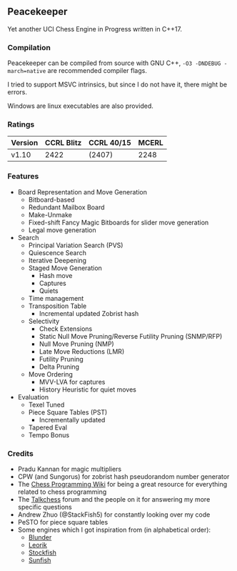 ## Peacekeeper

Yet another UCI Chess Engine in Progress written in C++17.

### Compilation

Peacekeeper can be compiled from source with GNU C++, `-O3 -DNDEBUG -march=native` are recommended compiler flags.

I tried to support MSVC intrinsics, but since I do not have it, there might be errors.

Windows are linux executables are also provided.

### Ratings

Version | CCRL Blitz | CCRL 40/15 | MCERL
--------|------------|------------|------
v1.10   | 2422       | (2407)     | 2248

### Features

- Board Representation and Move Generation
    - Bitboard-based
    - Redundant Mailbox Board
    - Make-Unmake
    - Fixed-shift Fancy Magic Bitboards for slider move generation
    - Legal move generation
- Search
    - Principal Variation Search (PVS)
    - Quiescence Search
    - Iterative Deepening
    - Staged Move Generation
        - Hash move
        - Captures
        - Quiets
    - Time management
    - Transposition Table
        - Incremental updated Zobrist hash
    - Selectivity
        - Check Extensions
        - Static Null Move Pruning/Reverse Futility Pruning (SNMP/RFP)
        - Null Move Pruning (NMP)
        - Late Move Reductions (LMR)
        - Futility Pruning
        - Delta Pruning
    - Move Ordering
        - MVV-LVA for captures
        - History Heuristic for quiet moves
- Evaluation
    - Texel Tuned
    - Piece Square Tables (PST)
        - Incrementally updated
    - Tapered Eval
    - Tempo Bonus

### Credits

- Pradu Kannan for magic multipliers
- CPW (and Sungorus) for zobrist hash pseudorandom number generator
- The [Chess Programming Wiki](https://www.chessprogramming.org) for being a great resource for everything related to chess programming
- The [Talkchess](https://talkchess.com) forum and the people on it for answering my more specific questions
- Andrew Zhuo (@StackFish5) for constantly looking over my code
- PeSTO for piece square tables
- Some engines which I got inspiration from (in alphabetical order):
    - [Blunder](https://github.com/algerbrex/blunder)
    - [Leorik](https://github.com/lithander/Leorik)
    - [Stockfish](https://github.com/official-stockfish/Stockfish)
    - [Sunfish](https://github.com/thomasahle/sunfish)
